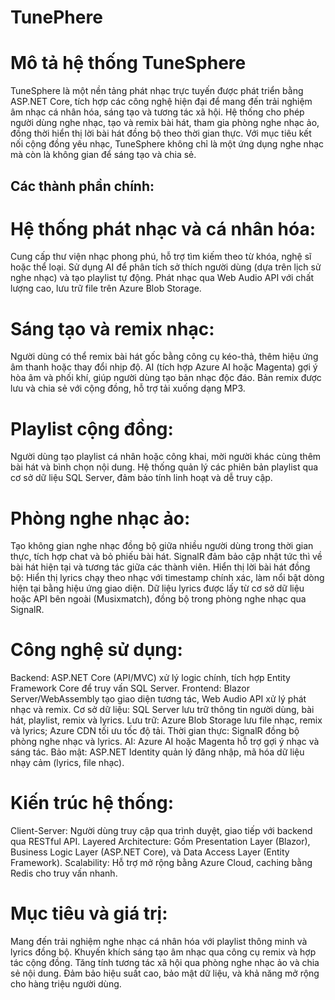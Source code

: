 # TunePhere

# Mô tả hệ thống TuneSphere

TuneSphere là một nền tảng phát nhạc trực tuyến được phát triển bằng ASP.NET Core, tích hợp các công nghệ hiện đại để mang đến trải nghiệm âm nhạc cá nhân hóa, sáng tạo và tương tác xã hội. Hệ thống cho phép người dùng nghe nhạc, tạo và remix bài hát, tham gia phòng nghe nhạc ảo, đồng thời hiển thị lời bài hát đồng bộ theo thời gian thực. Với mục tiêu kết nối cộng đồng yêu nhạc, TuneSphere không chỉ là một ứng dụng nghe nhạc mà còn là không gian để sáng tạo và chia sẻ.

## Các thành phần chính:

# Hệ thống phát nhạc và cá nhân hóa:
Cung cấp thư viện nhạc phong phú, hỗ trợ tìm kiếm theo từ khóa, nghệ sĩ hoặc thể loại.
Sử dụng AI để phân tích sở thích người dùng (dựa trên lịch sử nghe nhạc) và tạo playlist tự động.
Phát nhạc qua Web Audio API với chất lượng cao, lưu trữ file trên Azure Blob Storage.
# Sáng tạo và remix nhạc:
Người dùng có thể remix bài hát gốc bằng công cụ kéo-thả, thêm hiệu ứng âm thanh hoặc thay đổi nhịp độ.
AI (tích hợp Azure AI hoặc Magenta) gợi ý hòa âm và phối khí, giúp người dùng tạo bản nhạc độc đáo.
Bản remix được lưu và chia sẻ với cộng đồng, hỗ trợ tải xuống dạng MP3.
# Playlist cộng đồng:
Người dùng tạo playlist cá nhân hoặc công khai, mời người khác cùng thêm bài hát và bình chọn nội dung.
Hệ thống quản lý các phiên bản playlist qua cơ sở dữ liệu SQL Server, đảm bảo tính linh hoạt và dễ truy cập.
# Phòng nghe nhạc ảo:
Tạo không gian nghe nhạc đồng bộ giữa nhiều người dùng trong thời gian thực, tích hợp chat và bỏ phiếu bài hát.
SignalR đảm bảo cập nhật tức thì về bài hát hiện tại và tương tác giữa các thành viên.
Hiển thị lời bài hát đồng bộ:
Hiển thị lyrics chạy theo nhạc với timestamp chính xác, làm nổi bật dòng hiện tại bằng hiệu ứng giao diện.
Dữ liệu lyrics được lấy từ cơ sở dữ liệu hoặc API bên ngoài (Musixmatch), đồng bộ trong phòng nghe nhạc qua SignalR.
# Công nghệ sử dụng:
Backend: ASP.NET Core (API/MVC) xử lý logic chính, tích hợp Entity Framework Core để truy vấn SQL Server.
Frontend: Blazor Server/WebAssembly tạo giao diện tương tác, Web Audio API xử lý phát nhạc và remix.
Cơ sở dữ liệu: SQL Server lưu trữ thông tin người dùng, bài hát, playlist, remix và lyrics.
Lưu trữ: Azure Blob Storage lưu file nhạc, remix và lyrics; Azure CDN tối ưu tốc độ tải.
Thời gian thực: SignalR đồng bộ phòng nghe nhạc và lyrics.
AI: Azure AI hoặc Magenta hỗ trợ gợi ý nhạc và sáng tác.
Bảo mật: ASP.NET Identity quản lý đăng nhập, mã hóa dữ liệu nhạy cảm (lyrics, file nhạc).
# Kiến trúc hệ thống:
Client-Server: Người dùng truy cập qua trình duyệt, giao tiếp với backend qua RESTful API.
Layered Architecture: Gồm Presentation Layer (Blazor), Business Logic Layer (ASP.NET Core), và Data Access Layer (Entity Framework).
Scalability: Hỗ trợ mở rộng bằng Azure Cloud, caching bằng Redis cho truy vấn nhanh.
# Mục tiêu và giá trị:
Mang đến trải nghiệm nghe nhạc cá nhân hóa với playlist thông minh và lyrics đồng bộ.
Khuyến khích sáng tạo âm nhạc qua công cụ remix và hợp tác cộng đồng.
Tăng tính tương tác xã hội qua phòng nghe nhạc ảo và chia sẻ nội dung.
Đảm bảo hiệu suất cao, bảo mật dữ liệu, và khả năng mở rộng cho hàng triệu người dùng.
